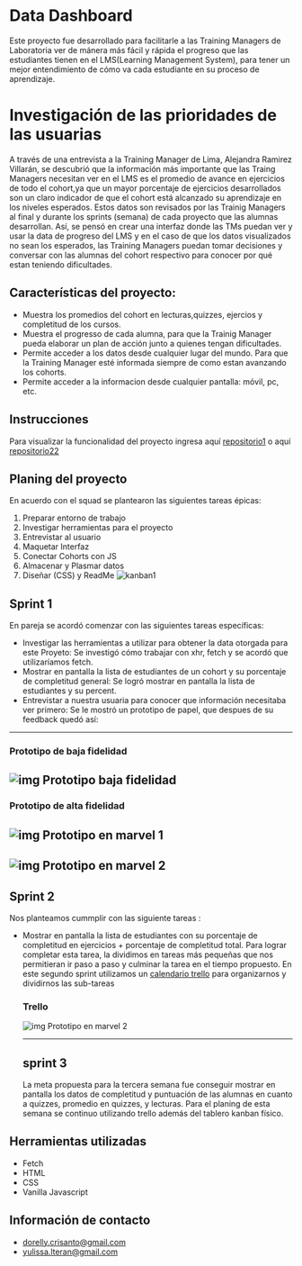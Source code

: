 # Data Dashboard
Este proyecto fue desarrollado para facilitarle a las Training Managers de Laboratoria ver de mánera más fácil y rápida el progreso que las estudiantes tienen en el LMS(Learning Management System), para tener un mejor entendimiento de cómo va cada estudiante en su proceso de aprendizaje.
# Investigación de las prioridades de las usuarias
A través de una entrevista a la Training Manager de Lima, Alejandra Ramirez Villarán, se descubrió que la  información más importante que las Traing Managers necesitan ver en el LMS es el promedio de avance en ejercicios de todo el cohort,ya que un mayor porcentaje de ejercicios desarrollados son un claro indicador de que el cohort está alcanzado su aprendizaje en los niveles esperados.
Estos datos son revisados por las Trainig Managers al final y durante los sprints  (semana) de cada  proyecto que las alumnas desarrollan.
Así, se pensó en crear una interfaz donde las TMs puedan ver y usar la data de progreso del LMS y en el caso de que los datos visualizados no sean los esperados, las Training Managers puedan tomar decisiones y conversar con las alumnas del cohort respectivo para conocer por qué estan teniendo dificultades.
## Características del proyecto:
- Muestra los promedios del cohort en lecturas,quizzes, ejercios y completitud de los cursos.
- Muestra el progresso de cada alumna, para que la Trainig Manager pueda elaborar un plan de acción junto a quienes tengan dificultades.
- Permite acceder a los datos desde cualquier lugar del mundo. Para que la Training Manager esté informada siempre de como estan           avanzando los cohorts.
- Permite acceder a la informacion desde cualquier pantalla: móvil, pc, etc.
## Instrucciones 
Para visualizar la funcionalidad del proyecto  ingresa aquí [repositorio1](https://github.com/dcrisanto/lim-2018-05-bc-core-am-datadashboard) o aquí [repositorio22](https://github.com/yulissateran/lim-2018-05-bc-core-am-datadashboard) 
## Planing del proyecto 
En acuerdo con el squad se plantearon las siguientes tareas épicas:
  1. Preparar entorno de trabajo
  2. Investigar herramientas para el proyecto
  3. Entrevistar al usuario
  4. Maquetar Interfaz
  5. Conectar Cohorts con JS
  6. Almacenar y Plasmar datos
  7. Diseñar (CSS) y ReadMe
![kanban1](https://scontent-scl1-1.xx.fbcdn.net/v/t1.15752-9/35464434_1810343875712010_7913204903298727936_n.png?_nc_cat=0&oh=7acd47cb0f214cffd47a23238f819154&oe=5BC3E025)
## Sprint 1
En pareja se acordó comenzar con las siguientes tareas específicas:
 - Investigar las herramientas a utilizar para obtener la data otorgada para este Proyeto:
   Se investigó cómo trabajar con xhr, fetch y se acordó que utilizaríamos fetch.
 - Mostrar en pantalla la lista de estudiantes de un cohort y su porcentaje de completitud general:
   Se logró mostrar en pantalla la lista de estudiantes y su percent.
 - Entrevistar a nuestra usuaria para conocer que información necesitaba ver primero:
   Se le mostró un prototipo de papel, que despues de su feedback quedó así:
 ------------- 
   ### Prototipo de baja fidelidad
   ![img Prototipo baja fidelidad](https://scontent.flim6-1.fna.fbcdn.net/v/t1.15752-9/36513132_2080236568917237_3262799093272936448_n.jpg?_nc_cat=0&_nc_eui2=AeHJoQAlkbzgT1K0Lx7-DfCVW0p-QcT7FO9htRZG_ARlO0FYf3uSEsHVRUaRAGw9IFioSZupEXTw6JO_g8Scap1PWCpG3La1peD98p1QxAgAqg&oh=1bfeeb09262750cac7a33b3a1b0c9750&oe=5BA097D9)
----------------------------------------------------------------------------------------------------------
   ### Prototipo de alta fidelidad
![img Prototipo en marvel 1](https://scontent.flim6-1.fna.fbcdn.net/v/t1.15752-9/36609447_2080206558920238_8505806799830515712_n.png?_nc_cat=0&_nc_eui2=AeFWgKFLpVgoyaWTbYZDk-FRqH8Blf3rPd1qOjN0Jc2FVHWYyQ7_xiAEqoFn6MbotGgM19j9YkUs5xot6vsv_wubwb4Aigo8Y0y3XkyXiqiF3w&oh=bc94ee94e9e470b508c7e9061689bbe3&oe=5BDC9C18)
-------------------------------------------------------------------------------------------------
![img Prototipo en marvel 2](https://scontent.flim6-1.fna.fbcdn.net/v/t1.15752-9/36552722_2080210478919846_1625144671946670080_n.png?_nc_cat=0&_nc_eui2=AeGxGbWeW3LN6AAeBaMFWCdqgPlUf-H-ih4uFhBUXz6FtaTXRsCdMrxSbl7byVxHxctUFWYUItKM5dz-kAHRfm5pCpaYRuUBg0Oudkcflb4cVg&oh=2fa683e9fc6a935607405ba992e5e5f9&oe=5BA133B0)
-----------------------------------------------------------------------------------------------------
## Sprint 2
Nos planteamos cummplir con las siguiente tareas :
- Mostrar en pantalla la lista de estudiantes con su porcentaje de completitud en ejercicios + porcentaje de completitud total.
  Para lograr completar esta tarea, la dividimos en tareas más pequeñas que nos permitieran ir paso a paso y culminar la tarea en el       tiempo propuesto.
  En este segundo sprint utilizamos un [calendario trello](https://trello.com/b/fa3lg2kn/laboratoria-dashboard) para organizarnos y dividirnos las sub-tareas
  ### Trello
  ![img Prototipo en marvel 2](https://scontent.flim6-1.fna.fbcdn.net/v/t1.15752-9/36509329_2080249248915969_8920485071920562176_n.png?_nc_cat=0&_nc_eui2=AeHGG8PBz8miuD-xframVQjxPBgLK_PZ7tksPyF58SLQYiAzxPKT2QCPGGLpAkKnn28TvGvtpbTQCYebN8IwBqXfQTlK-bk2jhNjDFrMF4Eq1Q&oh=a2fd3efd1b35ab00bf0a234bcc30d590&oe=5BE1B0F2)
  
  ******
  
  ## sprint 3
  La meta propuesta para la tercera semana fue conseguir mostrar en pantalla  los datos de completitud y puntuación de las alumnas en cuanto a quizzes, promedio en quizzes, y lecturas.
  Para el planing de esta semana se continuo utilizando trello además del tablero kanban físico.
 ## Herramientas utilizadas
 - Fetch
 - HTML
 - CSS
 - Vanilla Javascript
 ## Información de contacto
 - dorelly.crisanto@gmail.com 
 - yulissa.lteran@gmail.com